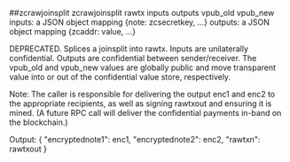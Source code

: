 ##zcrawjoinsplit
zcrawjoinsplit rawtx inputs outputs vpub_old vpub_new
  inputs: a JSON object mapping {note: zcsecretkey, ...}
  outputs: a JSON object mapping {zcaddr: value, ...}

DEPRECATED. Splices a joinsplit into rawtx. Inputs are unilaterally confidential.
Outputs are confidential between sender/receiver. The vpub_old and
vpub_new values are globally public and move transparent value into
or out of the confidential value store, respectively.

Note: The caller is responsible for delivering the output enc1 and
enc2 to the appropriate recipients, as well as signing rawtxout and
ensuring it is mined. (A future RPC call will deliver the confidential
payments in-band on the blockchain.)

Output: {
  "encryptednote1": enc1,
  "encryptednote2": enc2,
  "rawtxn": rawtxout
}

```
